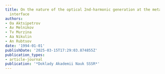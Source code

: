```yaml
---
title: On the nature of the optical 2nd-harmonic generation at the metal electrolyte
  interface
authors:
- Oa Aktsipetrov
- Av Melnikov
- Tv Murzina
- Aa Nikulin
- An Rubtsov
date: '1994-01-01'
publishDate: '2025-03-15T17:29:03.874855Z'
publication_types:
- article-journal
publication: '*Doklady Akademii Nauk SSSR*'
---
```


